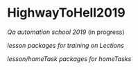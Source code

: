 # HighwayToHell2019

*Qa automation school 2019* (in progress)

_lesson packages for training on Lections_

_lesson/homeTask packages for homeTasks_

